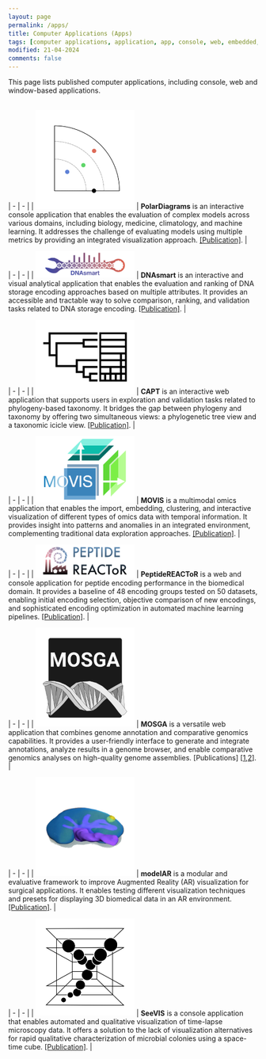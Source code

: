 ```yaml
---
layout: page
permalink: /apps/
title: Computer Applications (Apps)
tags: [computer applications, application, app, console, web, embedded, web, tools, packages, research, table]
modified: 21-04-2024
comments: false
---
```


This page lists published computer applications, including console, web and window-based applications.<br/>
<br/>


| - | - |
| <span style="display: inline-block; width:200px"> [![](/images/apps/polardiagrams.webp)](https://github.com/AAnzel/Polar-Diagrams-for-Model-Comparison) </span> | **PolarDiagrams** is an interactive console application that enables the evaluation of complex models across various domains, including biology, medicine, climatology, and machine learning. It addresses the challenge of evaluating models using multiple metrics by providing an integrated visualization approach. [[Publication]](https://www.sciencedirect.com/science/article/pii/S0169260723005096). |


| - | - |
| <span style="display: inline-block; width:200px"> [![](/images/apps/dnasmart.webp)](https://github.com/Sombiri/DNAsmart) </span> | **DNAsmart** is an interactive and visual analytical application that enables the evaluation and ranking of DNA storage encoding approaches based on multiple attributes. It provides an accessible and tractable way to solve comparison, ranking, and validation tasks related to DNA storage encoding. [[Publication]](https://www.sciencedirect.com/science/article/pii/S2001037023000624). |


| - | - |
| <span style="display: inline-block; width:200px"> [![](/images/apps/capt.webp)](https://github.com/ghattab/CAPT) </span> | **CAPT** is an interactive web application that supports users in exploration and validation tasks related to phylogeny-based taxonomy. It bridges the gap between phylogeny and taxonomy by offering two simultaneous views: a phylogenetic tree view and a taxonomic icicle view. [[Publication]](https://www.frontiersin.org/articles/10.3389/fgene.2022.891240). |


| - | - |
| <span style="display: inline-block; width:200px"> [![](/images/apps/movis.webp)](https://movis.mathematik.uni-marburg.de) </span> | **MOVIS** is a multimodal omics application that enables the import, embedding, clustering, and interactive visualization of different types of omics data with temporal information. It provides insight into patterns and anomalies in an integrated environment, complementing traditional data exploration approaches. [[Publication]](https://www.sciencedirect.com/science/article/pii/S2001037022000526). |


| - | - |
| <span style="display: inline-block; width:200px"> [![](/images/apps/peptidereactor.webp)](https://peptidereactor.mathematik.uni-marburg.de/) </span> | **PeptideREACToR** is a web and console application for peptide encoding performance in the biomedical domain. It provides a baseline of 48 encoding groups tested on 50 datasets, enabling initial encoding selection, objective comparison of new encodings, and sophisticated encoding optimization in automated machine learning pipelines. [[Publication]](https://academic.oup.com/nargab/article/3/2/lqab039/6281452). |


| - | - |
| <span style="display: inline-block; width:200px"> [![](/images/apps/mosga.webp)](https://mosga.mathematik.uni-marburg.de) </span> | **MOSGA** is a versatile web application that combines genome annotation and comparative genomics capabilities. It provides a user-friendly interface to generate and integrate annotations, analyze results in a genome browser, and enable comparative genomics analyses on high-quality genome assemblies.  [Publications] [[1](https://academic.oup.com/bioinformatics/article-abstract/36/22-23/5514/6015104),[2](https://www.sciencedirect.com/science/article/pii/S2001037021004098)]. |


| - | - |
| <span style="display: inline-block; width:200px"> [![](/images/apps/modelar.webp)](https://github.com/ghattab/MODELAR) </span> | **modelAR** is a modular and evaluative framework to improve Augmented Reality (AR) visualization for surgical applications. It enables testing different visualization techniques and presets for displaying 3D biomedical data in an AR environment. [[Publication]](https://diglib.eg.org/handle/10.2312/evs20201066). |


| - | - |
| <span style="display: inline-block; width:200px"> [![](/images/apps/seevis.webp)](https://github.com/ghattab/seevis) </span> | **SeeVIS** is a console application that enables automated and qualitative visualization of time-lapse microscopy data. It offers a solution to the lack of visualization alternatives for rapid qualitative characterization of microbial colonies using a space-time cube. [[Publication]](https://academic.oup.com/bioinformatics/article/35/10/1802/5140217). |
